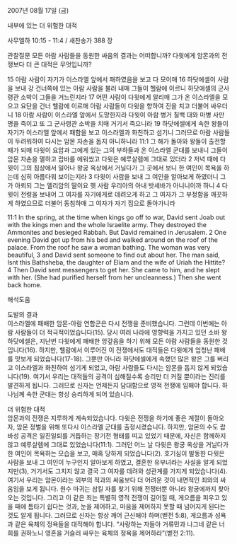 2007년 08월 17일 (금)

내부에 있는 더 위험한 대적



사무엘하 10:15 - 11:4 / 새찬송가 388 장


관찰질문
모든 아람 사람들을 동원한 싸움의 결과는 어떠합니까? 
다윗에게 암몬과의 전쟁보다 더 큰 대적은 무엇입니까? 

15 아람 사람이 자기가 이스라엘 앞에서 패하였음을 보고 다 모이매 16 하닷에셀이 사람을 보내 강 건너쪽에 있는 아람 사람을 불러 내매 그들이 헬람에 이르니 하닷에셀의 군사령관 소박이 그들을 거느린지라 17 어떤 사람이 다윗에게 알리매 그가 온 이스라엘을 모으고 요단을 건너 헬람에 이르매 아람 사람들이 다윗을 향하여 진을 치고 더불어 싸우더니 18 아람 사람이 이스라엘 앞에서 도망한지라 다윗이 아람 병거 칠백 대와 마병 사만 명을 죽이고 또 그 군사령관 소박을 치매 거기서 죽으니라 19 하닷에셀에게 속한 왕들이 자기가 이스라엘 앞에서 패함을 보고 이스라엘과 화친하고 섬기니 그러므로 아람 사람들이 두려워하여 다시는 암몬 자손을 돕지 아니하니라 11:1 그 해가 돌아와 왕들이 출전할 때가 되매 다윗이 요압과 그에게 있는 그의 부하들과 온 이스라엘 군대를 보내니 그들이 암몬 자손을 멸하고 랍바를 에워쌌고 다윗은 예루살렘에 그대로 있더라 2 저녁 때에 다윗이 그의 침상에서 일어나 왕궁 옥상에서 거닐다가 그 곳에서 보니 한 여인이 목욕을 하는데 심히 아름다워 보이는지라 3 다윗이 사람을 보내 그 여인을 알아보게 하였더니 그가 아뢰되 그는 엘리암의 딸이요 헷 사람 우리아의 아내 밧세바가 아니니이까 하니 4 다윗이 전령을 보내어 그 여자를 자기에게로 데려오게 하고 그 여자가 그 부정함을 깨끗하게 하였으므로 더불어 동침하매 그 여자가 자기 집으로 돌아가니라 

11:1 In the spring, at the time when kings go off to war, David sent Joab out with the kings men and the whole Israelite army. They destroyed the Ammonites and besieged Rabbah. But David remained in Jerusalem. 
2 One evening David got up from his bed and walked around on the roof of the palace. From the roof he saw a woman bathing. The woman was very beautiful, 3 and David sent someone to find out about her. The man said, Isnt this Bathsheba, the daughter of Eliam and the wife of Uriah the Hittite? 4 Then David sent messengers to get her. She came to him, and he slept with her. (She had purified herself from her uncleanness.) Then she went back home.

해석도움





도발의 결과  
이스라엘에 패배한 암몬-아람 연합군은 다시 전쟁을 준비했습니다. 그런데 이번에는 아람 사람들이 더 적극적이었습니다(15). 당시 여러 나라에 영향력을 가지고 있던 소바 왕 하닷에셀은, 지난번 다윗에게 패배한 앙갚음을 하기 위해 모든 아람 사람들을 동원한 것입니다(16). 하지만, 헬람에서 이루어진 이 전쟁에서도 대적들은 다윗에게 엄청난 패배를 맛보게 되었습니다(17-18). 그뿐만 아니라 하닷에셀에게 속했던 많은 왕은 그를 버리고 이스라엘과 화친하여 섬기게 되었고, 아람 사람들도 다시는 암몬을 돕지 않게 되었습니다(19). 여기서 우리는 대적들의 공격이 심해질수록 승리만 더 커질 뿐이라는 진리를 발견하게 됩니다. 그러므로 신자는 언제든지 담대함으로 영적 전쟁에 임해야 합니다. 하나님께 속한 군대는 항상 승리하게 되어 있습니다.   

더 위험한 대적  
암몬과의 전쟁은 지루하게 계속되었습니다. 다윗은 전쟁을 하기에 좋은 계절이 돌아오자, 암몬 정벌을 위해 또다시 이스라엘 군대를 출정시켰습니다. 하지만, 암몬의 수도 랍바성 공격은 일진일퇴를 거듭하는 장기전 형태를 띠고 있었기 때문에, 자신은 함께하지 않고 예루살렘에 그대로 있었습니다(11:1). 그러던 어느 날 다윗은 왕궁 옥상을 거닐다가 한 여인이 목욕하는 모습을 보고, 매혹 당하게 되었습니다(2). 호기심이 발동한 다윗은 사람을 보내 그 여인이 누구인지 알아보게 하였고, 결혼한 유부녀라는 사실을 알게 되었지만(3), 거기서도 그치지 않고 결국 그 여자를 데려와 성관계를 가지게 되었습니다(4). 여기서 우리는 암몬이라는 외부의 적과의 싸움보다 더 어려운 것이 내면적인 죄와의 싸움임을 보게 됩니다. 원수 마귀는 삼킬 자를 찾기 위해 전쟁터뿐 아니라 왕궁에까지 찾아오는 것입니다. 그리고 이 같은 죄는 특별히 영적 전쟁이 길어질 때, 게으름을 피우고 있을 때에 틈타기 쉽다는 것과, 눈을 제어하고, 마음을 제어하지 못할 때 넘어지게 된다는 것도 알게 됩니다. 그러므로 신자는 항상 깨어 근신해야 하며(벧전 5:8), 게으름과 성욕과 같은 육체의 정욕들을 대적해야 합니다. “사랑하는 자들아 거류민과 나그네 같은 너희를 권하노니 영혼을 거슬러 싸우는 육체의 정욕을 제어하라”(벧전 2:11).